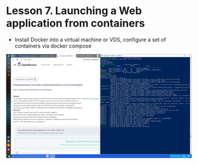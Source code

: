 # Lesson 7. Launching a Web application from containers

* Install Docker into a virtual machine or VDS, configure a set of containers via docker compose

![Screenshot](/ScreenShot/Lesson%207.%20Launching%20a%20Web%20application%20from%20containers.png)
